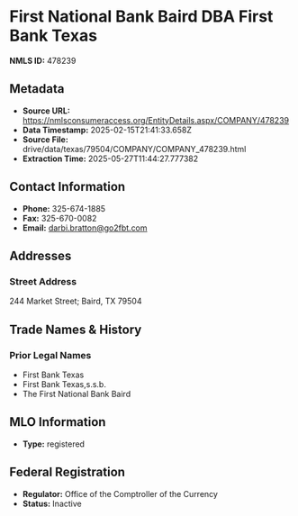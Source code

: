 # First National Bank Baird DBA First Bank Texas

**NMLS ID:** 478239

## Metadata
- **Source URL:** https://nmlsconsumeraccess.org/EntityDetails.aspx/COMPANY/478239
- **Data Timestamp:** 2025-02-15T21:41:33.658Z
- **Source File:** drive/data/texas/79504/COMPANY/COMPANY_478239.html
- **Extraction Time:** 2025-05-27T11:44:27.777382

## Contact Information
- **Phone:** 325-674-1885
- **Fax:** 325-670-0082
- **Email:** darbi.bratton@go2fbt.com

## Addresses
### Street Address
244 Market Street; Baird, TX 79504

## Trade Names & History
### Prior Legal Names
- First Bank Texas
- First Bank Texas,s.s.b.
- The First National Bank Baird

## MLO Information
- **Type:** registered

## Federal Registration
- **Regulator:** Office of the Comptroller of the Currency
- **Status:** Inactive
